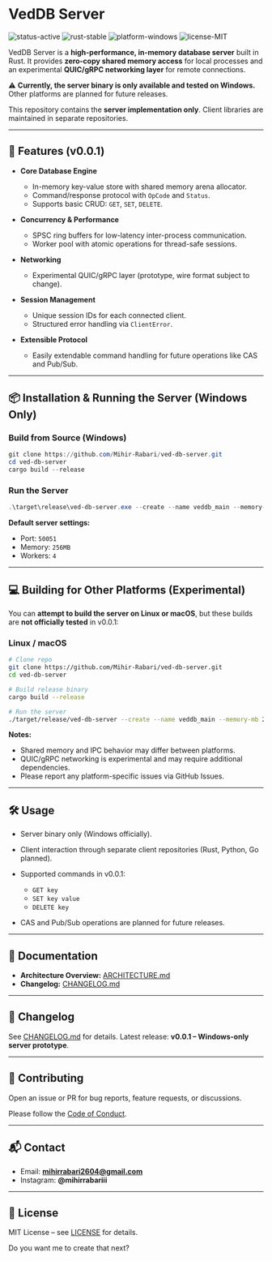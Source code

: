 # VedDB Server

![status-active](https://img.shields.io/badge/status-active-brightgreen)
![rust-stable](https://img.shields.io/badge/rust-stable-orange)
![platform-windows](https://img.shields.io/badge/platform-windows-lightgrey)
![license-MIT](https://img.shields.io/badge/license-MIT-blue)

VedDB Server is a **high-performance, in-memory database server** built in Rust.
It provides **zero-copy shared memory access** for local processes and an experimental **QUIC/gRPC networking layer** for remote connections.

⚠️ **Currently, the server binary is only available and tested on Windows.** Other platforms are planned for future releases.

This repository contains the **server implementation only**. Client libraries are maintained in separate repositories.

---

## 🚀 Features (v0.0.1)

* **Core Database Engine**

  * In-memory key-value store with shared memory arena allocator.
  * Command/response protocol with `OpCode` and `Status`.
  * Supports basic CRUD: `GET`, `SET`, `DELETE`.
* **Concurrency & Performance**

  * SPSC ring buffers for low-latency inter-process communication.
  * Worker pool with atomic operations for thread-safe sessions.
* **Networking**

  * Experimental QUIC/gRPC layer (prototype, wire format subject to change).
* **Session Management**

  * Unique session IDs for each connected client.
  * Structured error handling via `ClientError`.
* **Extensible Protocol**

  * Easily extendable command handling for future operations like CAS and Pub/Sub.

---

## 📦 Installation & Running the Server (Windows Only)

### Build from Source (Windows)

```powershell
git clone https://github.com/Mihir-Rabari/ved-db-server.git
cd ved-db-server
cargo build --release
```

### Run the Server

```powershell
.\target\release\ved-db-server.exe --create --name veddb_main --memory-mb 256 --workers 4 --port 50051 --debug
```

**Default server settings:**

* Port: `50051`
* Memory: `256MB`
* Workers: `4`

---

## 💻 Building for Other Platforms (Experimental)

You can **attempt to build the server on Linux or macOS**, but these builds are **not officially tested** in v0.0.1:

### Linux / macOS

```bash
# Clone repo
git clone https://github.com/Mihir-Rabari/ved-db-server.git
cd ved-db-server

# Build release binary
cargo build --release

# Run the server
./target/release/ved-db-server --create --name veddb_main --memory-mb 256 --workers 4 --port 50051 --debug
```

**Notes:**

* Shared memory and IPC behavior may differ between platforms.
* QUIC/gRPC networking is experimental and may require additional dependencies.
* Please report any platform-specific issues via GitHub Issues.

---

## 🛠 Usage

* Server binary only (Windows officially).
* Client interaction through separate client repositories (Rust, Python, Go planned).
* Supported commands in v0.0.1:

  * `GET key`
  * `SET key value`
  * `DELETE key`
* CAS and Pub/Sub operations are planned for future releases.

---

## 📖 Documentation

* **Architecture Overview:** [ARCHITECTURE.md](ARCHITECTURE.md)
* **Changelog:** [CHANGELOG.md](./CHANGELOG.md)

---

## 📜 Changelog

See [CHANGELOG.md](./CHANGELOG.md) for details.
Latest release: **v0.0.1 – Windows-only server prototype**.

---

## 🤝 Contributing

Open an issue or PR for bug reports, feature requests, or discussions.

Please follow the [Code of Conduct](CODE_OF_CONDUCT.md).

---

## 📬 Contact

* Email: **[mihirrabari2604@gmail.com](mailto:mihirrabari2604@gmail.com)**
* Instagram: **@mihirrabariii**

---

## 📄 License

MIT License – see [LICENSE](LICENSE) for details.

Do you want me to create that next?

